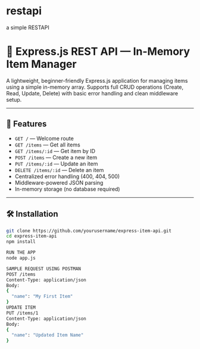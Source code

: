 # restapi
a simple RESTAPI
# 🧰 Express.js REST API — In-Memory Item Manager

A lightweight, beginner-friendly Express.js application for managing items using a simple in-memory array. Supports full CRUD operations (Create, Read, Update, Delete) with basic error handling and clean middleware setup.

---

## 🚀 Features

- `GET /` — Welcome route
- `GET /items` — Get all items
- `GET /items/:id` — Get item by ID
- `POST /items` — Create a new item
- `PUT /items/:id` — Update an item
- `DELETE /items/:id` — Delete an item
- Centralized error handling (400, 404, 500)
- Middleware-powered JSON parsing
- In-memory storage (no database required)

---

## 🛠 Installation

```bash
git clone https://github.com/yourusername/express-item-api.git
cd express-item-api
npm install

RUN THE APP
node app.js

SAMPLE REQUEST USING POSTMAN
POST /items
Content-Type: application/json
Body:
{
  "name": "My First Item"
}
UPDATE ITEM
PUT /items/1
Content-Type: application/json
Body:
{
  "name": "Updated Item Name"
}



